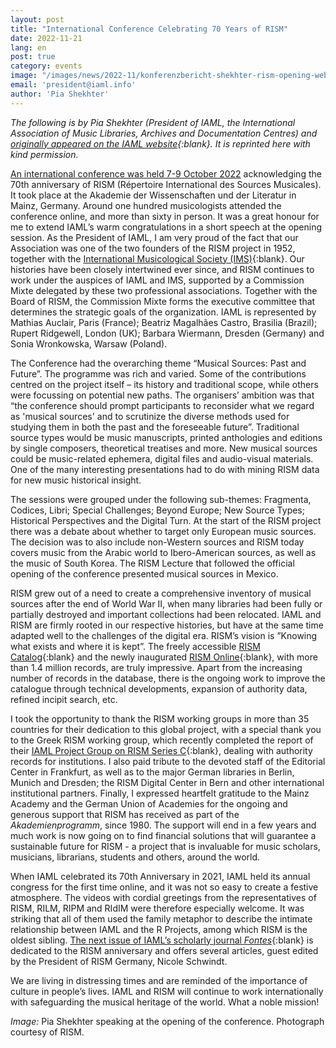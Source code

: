 ```yaml
---
layout: post
title: "International Conference Celebrating 70 Years of RISM"
date: 2022-11-21
lang: en
post: true
category: events
image: "/images/news/2022-11/konferenzbericht-shekhter-rism-opening-website.JPG"
email: 'president@iaml.info'
author: 'Pia Shekhter'
---
```


_The following is by Pia Shekhter (President of IAML, the International Association of Music Libraries, Archives and Documentation Centres) and [originally appeared on the IAML website](https://www.iaml.info/news/international-conference-celebrating-70-years-rism){:blank}. It is reprinted here with kind permission._  


[An international conference was held 7-9 October 2022](/publications/conferences/musical-sources-past-future-2022.html) acknowledging the 70th anniversary of RISM (Répertoire International des Sources Musicales). It took place at the Akademie der Wissenschaften und der Literatur in Mainz, Germany. Around one hundred musicologists attended the conference online, and more than sixty in person. It was a great honour for me to extend IAML’s warm congratulations in a short speech at the opening session. As the President of IAML, I am very proud of the fact that our Association was one of the two founders of the RISM project in 1952, together with the [International Musicological Society (IMS)](https://www.musicology.org/){:blank}. Our histories have been closely intertwined ever since, and RISM continues to work under the auspices of IAML and IMS, supported by a Commission Mixte delegated by these two professional associations. Together with the Board of RISM, the Commission Mixte forms the executive committee that determines the strategic goals of the organization. IAML is represented by Mathias Auclair, Paris (France); Beatriz Magalhães Castro, Brasilia (Brazil); Rupert Ridgewell, London (UK); Barbara Wiermann, Dresden (Germany) and Sonia Wronkowska, Warsaw (Poland).  

The Conference had the overarching theme “Musical Sources: Past and Future”. The programme was rich and varied. Some of the contributions centred on the project itself – its history and traditional scope, while others were focussing on potential new paths. The organisers’ ambition was that “the conference should prompt participants to reconsider what we regard as 'musical sources' and to scrutinize the diverse methods used for studying them in both the past and the foreseeable future”. Traditional source types would be music manuscripts, printed anthologies and editions by single composers, theoretical treatises and more. New musical sources could be music-related ephemera, digital files and audio-visual materials. One of the many interesting presentations had to do with mining RISM data for new music historical insight.  

The sessions were grouped under the following sub-themes: Fragmenta, Codices, Libri; Special Challenges; Beyond Europe; New Source Types; Historical Perspectives and the Digital Turn. At the start of the RISM project there was a debate about whether to target only European music sources. The decision was to also include non-Western sources and RISM today covers music from the Arabic world to Ibero-American sources, as well as the music of South Korea. The RISM Lecture that followed the official opening of the conference presented musical sources in Mexico.  

RISM grew out of a need to create a comprehensive inventory of musical sources after the end of World War II, when many libraries had been fully or partially destroyed and important collections had been relocated. IAML and RISM are firmly rooted in our respective histories, but have at the same time adapted well to the challenges of the digital era. RISM’s vision is ”Knowing what exists and where it is kept”. The freely accessible [RISM Catalog](https://opac.rism.info/index.php?id=4){:blank} and the newly inaugurated [RISM Online](https://rism.online/){:blank}, with more than 1.4 million records, are truly impressive. Apart from the increasing number of records in the database, there is the ongoing work to improve the catalogue through technical developments, expansion of authority data, refined incipit search, etc.   

I took the opportunity to thank the RISM working groups in more than 35 countries for their dedication to this global project, with a special thank you to the Greek RISM working group, which recently completed the report of their [IAML Project Group on RISM Series C](https://www.iaml.info/project-group-rism-series-c){:blank}, dealing with authority records for institutions. I also paid tribute to the devoted staff of the Editorial Center in Frankfurt, as well as to the major German libraries in Berlin, Munich and Dresden; the RISM Digital Center in Bern and other international institutional partners.
Finally, I expressed heartfelt gratitude to the Mainz Academy and the German Union of Academies for the ongoing and generous support that RISM has received as part of the _Akademienprogramm_, since 1980. The support will end in a few years and much work is now going on to find financial solutions that will guarantee a sustainable future for RISM - a project that is invaluable for music scholars, musicians, librarians, students and others, around the world.  

When IAML celebrated its 70th Anniversary in 2021, IAML held its annual congress for the first time online, and it was not so easy to create a festive atmosphere. The videos with cordial greetings from the representatives of RISM, RILM, RIPM and RIdIM were therefore especially welcome. It was striking that all of them used the family metaphor to describe the intimate relationship between IAML and the R Projects, among which RISM is the oldest sibling. [The next issue of IAML’s scholarly journal _Fontes_](https://www.iaml.info/news/new-issue-fontes-693){:blank} is dedicated to the RISM anniversary and offers several articles, guest edited by the President of RISM Germany, Nicole Schwindt.  

We are living in distressing times and are reminded of the importance of culture in people’s lives. IAML and RISM will continue to work internationally with safeguarding the musical heritage of the world. What a noble mission!  

_Image:_ Pia Shekhter speaking at the opening of the conference. Photograph courtesy of RISM.
